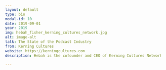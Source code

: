 ```yaml
---
layout: default
type: bio
modal-id: 10
date: 2019-09-01
year: 2019
img: hebah_fisher_kerning_cultures_network.jpg
alt: image-alt
talk: The State of the Podcast Industry
from: Kerning Cultures
website: https://kerningcultures.com 
description: Hebah is the cofounder and CEO of Kerning Cultures Networks, the first venture-backed podcast company in the Middle East. Kerning Cultures is her third company; she formerly built microfinance and business education programs for small businesses in the Gulf and the State

---
```

